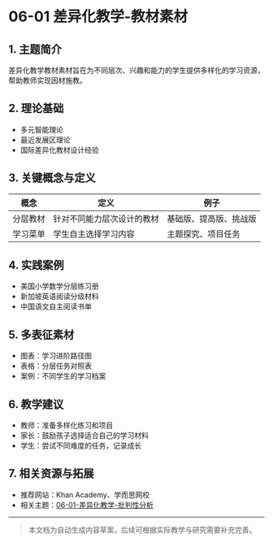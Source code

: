 # 06-01 差异化教学-教材素材

## 1. 主题简介

差异化教学教材素材旨在为不同层次、兴趣和能力的学生提供多样化的学习资源，帮助教师实现因材施教。

## 2. 理论基础

- 多元智能理论
- 最近发展区理论
- 国际差异化教材设计经验

## 3. 关键概念与定义

| 概念 | 定义 | 例子 |
|------|------|------|
| 分层教材 | 针对不同能力层次设计的教材 | 基础版、提高版、挑战版 |
| 学习菜单 | 学生自主选择学习内容 | 主题探究、项目任务 |

## 4. 实践案例

- 美国小学数学分层练习册
- 新加坡英语阅读分级材料
- 中国语文自主阅读书单

## 5. 多表征素材

- 图表：学习进阶路径图
- 表格：分层任务对照表
- 案例：不同学生的学习档案

## 6. 教学建议

- 教师：准备多样化练习和项目
- 家长：鼓励孩子选择适合自己的学习材料
- 学生：尝试不同难度的任务，记录成长

## 7. 相关资源与拓展

- 推荐网站：Khan Academy、学而思网校
- 相关主题：[06-01-差异化教学-批判性分析](./06-01-差异化教学-批判性分析.md)

---

> 本文档为自动生成内容草案，后续可根据实际教学与研究需要补充完善。
